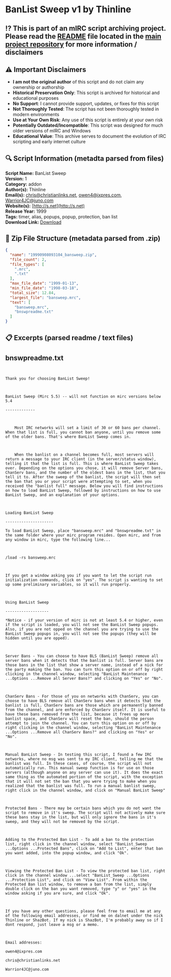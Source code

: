 # BanList Sweep v1 by Thinline

## ⁉️ This is part of an mIRC script archiving project. Please read the [README](https://github.com/sorzkode/mirc_scripts_archive/blob/main/README.md) file located in the [main project repository](https://github.com/sorzkode/mirc_scripts_archive) for more information / disclaimers  

## ⚠️ Important Disclaimers

- **I am not the original author** of this script and do not claim any ownership or authorship
- **Historical Preservation Only**: This script is archived for historical and educational purposes
- **No Support**: I cannot provide support, updates, or fixes for this script
- **Not Thoroughly Tested**: The script has not been thoroughly tested in modern environments
- **Use at Your Own Risk**: Any use of this script is entirely at your own risk
- **Potentially Outdated/Incompatible**: This script was designed for much older versions of mIRC and Windows
- **Educational Value**: This archive serves to document the evolution of IRC scripting and early internet culture

## 🔍 Script Information (metadta parsed from files)

**Script Name:** BanList Sweep  
**Version:** 1  
**Category:** addon  
**Author(s):** Thinline  
**Email(s):** <chris@christianlinks.net>, <owen4@ixpres.com>, <Warrior4JC@juno.com>  
**Website(s):** [http://s.net](http://s.net)  
**Release Year:** 1999  
**Tags:** timer, alias, popups, popup, protection, ban list  
**Download Link:** [Download](https://github.com/sorzkode/mirc_scripts_archive/raw/main/hawkee.com/19990908093104_bansweep/19990908093104_bansweep.zip)  

## 📂 Zip File Structure (metadata parsed from .zip)

```json
{
  "name": "19990908093104_bansweep.zip",
  "file_count": 2,
  "file_types": [
    ".mrc",
    ".txt"
  ],
  "max_file_date": "1999-01-13",
  "min_file_date": "1998-03-18",
  "total_size": 12.84,
  "largest_file": "bansweep.mrc",
  "text": [
    "bansweep.mrc",
    "bnswpreadme.txt"
  ]
}
```

## 📋 Excerpts (parsed readme / text files)

## bnswpreadme.txt

```text

Thank you for choosing BanList Sweep!

BanList Sweep (Mirc 5.5) -- will not function on mirc versions below 5.4
-------------

    Most IRC networks will set a limit of 30 or 60 bans per channel. When that list is full, you cannot ban anyone, until you remove some of the older bans. That's where BanList Sweep comes in. 

    When the banlist on a channel becomes full, most servers will return a message to your IRC client (in the server/status window), telling it that the list is full. This is where BanList Sweep takes over. Depending on the options you chose, it will remove Server bans, ChanServ bans, and the number of the oldest bans in the list, that you tell it to. After the sweep of the banlist, the script will then set the ban that you or your script were attempting to set, when you received the "banlist full" message. Below you will find instructions on how to load BanList Sweep, followed by instructions on how to use BanList Sweep, and an explanation of your options.

Loading BanList Sweep
---------------------
To load BanList Sweep, place "bansweep.mrc" and "bnswpreadme.txt" in the same folder where your mirc program resides. Open mirc, and from any window in mirc, type the following line...

/load -rs bansweep.mrc

If you get a window asking you if you want to let the script run initialization commands, click on "yes". The script is wanting to set up some preliminary variables, so it will run properly.

Using BanList Sweep
-------------------
*Notice - if your version of mirc is not at least 5.4 or higher, even if the script is loaded, you will not see the BanList Sweep popups. Also, if you are not opped on the channel you are trying to use the BanList Sweep popups in, you will not see the popups (they will be hidden until you are opped).

Server Bans - You can choose to have BLS (BanList Sweep) remove all server bans when it detects that the banlist is full. Server bans are those bans in the list that show a server name, instead of a nick for the party making the ban. You can turn this option on or off by right clicking in the channel window, selecting "BanList Maintenance ...Options ...Remove all Server Bans?" and clicking on "Yes" or "No".

ChanServ Bans - For those of you on networks with ChanServ, you can choose to have BLS remove all ChanServ bans when it detects that the banlist is full. ChanServ bans are those which are permanently banned from the channel, and are enforced by ChanServ itself. It is useful to have these bans removed from the list, because it frees up more banlist space, and ChanServ will reset the ban, should the person attempt to join the channel. You can turn this option on or off by right clicking in the channel window, selecting "BanList Maintenance ...Options ...Remove all ChanServ Bans?" and clicking on "Yes" or "No".

Manual BanList Sweep - In testing this script, I found a few IRC networks, where no msg was sent to my IRC client, telling me that the banlist was full. In these cases, of course, the script will not automatically run. This manual sweep function is for use on those servers (although anyone on any server can use it). It does the exact same thing as the automated portion of the script, with the exception that it will not set the ban that you were trying to make when you realized that the banlist was full. To run a manual banlist sweep, right click in the channel window, and click on "Manual BanList Sweep"

Protected Bans - There may be certain bans which you do not want the script to remove in it's sweep. The script will not actively make sure these bans stay in the list, but will only ignore the bans in it's sweep, and they will not be removed by the script.

Adding to the Protected Ban List - To add a ban to the protection list, right click in the channel window, select "BanList_Sweep ...Options ...Protected Bans", click on "Add to List", enter that ban you want added, into the popup window, and click "Ok".

Viewing the Protected Ban List - To view the protected ban list, right click in the channel window ...select "BanList_Sweep ...Options ...Protection List", and click on "View List". From within the Protected Ban list window, to remove a ban from the list, simply double click on the ban you want removed, type "y" or "yes" in the window asking if you are sure, and click "Ok".

If you have any other questions, please feel free to email me at any of the following email addresses, or find me on dalnet under the nick Thinline or ShazBot. If my nick is ShazBot, I'm probably away so if I dont respond, just leave a msg or a memo.

Email addresses:
owen4@ixpres.com
chris@christianlinks.net
Warrior4JC@juno.com


```
